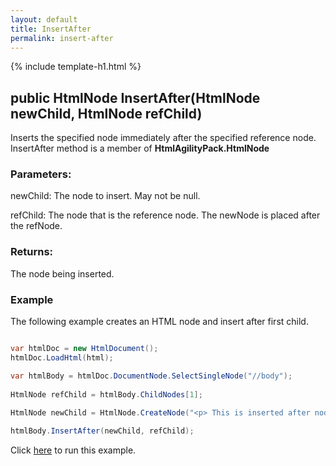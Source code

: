 ```yaml
---
layout: default
title: InsertAfter
permalink: insert-after
---
```


{% include template-h1.html %}

## public HtmlNode InsertAfter(HtmlNode newChild, HtmlNode refChild)

Inserts the specified node immediately after the specified reference node. InsertAfter method is a member of **HtmlAgilityPack.HtmlNode**

### Parameters:

newChild: The node to insert. May not be null.

refChild: The node that is the reference node. The newNode is placed after the refNode.

### Returns:

The node being inserted.

### Example

The following example creates an HTML node and insert after first child. 

```csharp

var htmlDoc = new HtmlDocument();
htmlDoc.LoadHtml(html);

var htmlBody = htmlDoc.DocumentNode.SelectSingleNode("//body");
		
HtmlNode refChild = htmlBody.ChildNodes[1];
            
HtmlNode newChild = HtmlNode.CreateNode("<p> This is inserted after node paragraph</p>");

htmlBody.InsertAfter(newChild, refChild);

```

Click [here](https://dotnetfiddle.net/cWpYzz) to run this example.
